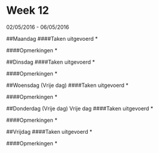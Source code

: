 # Week 12
02/05/2016 - 06/05/2016

##Maandag
####Taken uitgevoerd
* 

####Opmerkingen
* 

##Dinsdag
####Taken uitgevoerd
* 

####Opmerkingen
* 

##Woensdag (Vrije dag)
####Taken uitgevoerd
* 

####Opmerkingen
* 

##Donderdag (Vrije dag)
Vrije dag
####Taken uitgevoerd
* 

####Opmerkingen
* 

##Vrijdag
####Taken uitgevoerd
* 

####Opmerkingen
* 